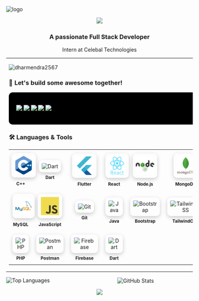 
<img src="https://www.shutterstock.com/shutterstock/videos/1093339649/thumb/5.jpg?ip=x480" alt="logo" style="width:1000px; height:300px;">
	<p align="center">
  <a href="https://github.com/dharmendra2567">
    <img src="https://readme-typing-svg.herokuapp.com?font=Fira+Code&size=25&pause=1000&center=true&width=435&lines=Hi%F0%9F%91%8B%2C+I'm+Dharmendra+Sah;A+Full+Stack+Developer"/>
  </a>
</p>
<h3 align="center">A passionate Full Stack Developer</h3>
<p align="center">Intern at Celebal Technologies</p>
<table width="100%">
  <tr>
    <td valign="top" width="60%">
      <p align="left">
        <img src="https://komarev.com/ghpvc/?username=dharmendra2567&label=Profile%20views&color=0e75b6&style=flat" alt="dharmendra2567" />
      </p>
      <h3 align="left">🤝 Let's build some awesome together!</h3>
      <div style="background-color:#000; padding:20px; border-radius:10px;">
        <p>
          <a href="mailto:dharmendrasahteli23@gmail.com" target="_blank">
            <img src="https://img.shields.io/badge/-Gmail-black?style=for-the-badge&logo=gmail&logoColor=white" />
          </a>
          <a href="https://www.linkedin.com/in/dharmendra-prasad-sah-b46340254/" target="_blank">
            <img src="https://img.shields.io/badge/-LinkedIn-black?style=for-the-badge&logo=linkedin&logoColor=white" />
          </a>
          <a href="https://twitter.com/dharmen78931484" target="_blank">
            <img src="https://img.shields.io/badge/-Twitter-black?style=for-the-badge&logo=twitter&logoColor=white" />
          </a>
          <a href="https://instagram.com/_dear_dharmendra" target="_blank">
            <img src="https://img.shields.io/badge/-Instagram-black?style=for-the-badge&logo=instagram&logoColor=white" />
          </a>
		 <a href="https://dharmendrasah.netlify.app/" target="_blank">
      <img src="https://img.shields.io/badge/-Portfolio-black?style=for-the-badge&logo=firefox-browser&logoColor=white" />
    </a>
        </p>
      </div>
<!--      language tools -->
	    <h3 align="left">🛠️ Languages & Tools</h3>

<div align="center">
  <table>
    <tr>
      <td align="center" style="padding: 10;">
        <img src="https://raw.githubusercontent.com/devicons/devicon/master/icons/cplusplus/cplusplus-original.svg" alt="C++" width="50" height="50" style="box-shadow: 0 4px 12px rgba(0,0,0,0.2); border-radius: 10px; padding: 8px;" />
        <br/><sub><b>C++</b></sub>
      </td>
      <td align="center" style="padding: 10px;">
        <img src="https://www.vectorlogo.zone/logos/dartlang/dartlang-icon.svg" alt="Dart" width="50" height="50" style="box-shadow: 0 4px 12px rgba(0,0,0,0.2); border-radius: 10px; padding: 8px;" />
        <br/><sub><b>Dart</b></sub>
      </td>
      <td align="center" style="padding: 10px;">
        <img src="https://raw.githubusercontent.com/devicons/devicon/master/icons/flutter/flutter-original.svg" alt="Flutter" width="50" height="50" style="box-shadow: 0 4px 12px rgba(0,0,0,0.2); border-radius: 10px; padding: 8px;" />
        <br/><sub><b>Flutter</b></sub>
      </td>
      <td align="center" style="padding: 10px;">
        <img src="https://raw.githubusercontent.com/devicons/devicon/master/icons/react/react-original-wordmark.svg" alt="React" width="50" height="50" style="box-shadow: 0 4px 12px rgba(0,0,0,0.2); border-radius: 10px; padding: 8px;" />
        <br/><sub><b>React</b></sub>
      </td>
      <td align="center" style="padding: 10px;">
        <img src="https://raw.githubusercontent.com/devicons/devicon/master/icons/nodejs/nodejs-original-wordmark.svg" alt="Node.js" width="50" height="50" style="box-shadow: 0 4px 12px rgba(0,0,0,0.2); border-radius: 10px; padding: 8px;" />
        <br/><sub><b>Node.js</b></sub>
      </td>
      <td align="center" style="padding: 10px;">
        <img src="https://raw.githubusercontent.com/devicons/devicon/master/icons/mongodb/mongodb-original-wordmark.svg" alt="MongoDB" width="50" height="50" style="box-shadow: 0 4px 12px rgba(0,0,0,0.2); border-radius: 10px; padding: 8px;" />
        <br/><sub><b>MongoDB</b></sub>
      </td>
	      </tr>
    <tr>
      <td align="center" style="padding: 10px;">
        <img src="https://raw.githubusercontent.com/devicons/devicon/master/icons/mysql/mysql-original-wordmark.svg" alt="MySQL" width="50" height="50" style="box-shadow: 0 4px 12px rgba(0,0,0,0.2); border-radius: 10px; padding: 8px;" />
        <br/><sub><b>MySQL</b></sub>
      </td>
      <td align="center" style="padding: 10px;">
        <img src="https://raw.githubusercontent.com/devicons/devicon/master/icons/javascript/javascript-original.svg" alt="JavaScript" width="50" height="50" style="box-shadow: 0 4px 12px rgba(0,0,0,0.2); border-radius: 10px; padding: 8px;" />
        <br/><sub><b>JavaScript</b></sub>
      </td>

  <td align="center" style="padding: 10px;">
    <img src="https://git-scm.com/images/logos/downloads/Git-Icon-1788C.png" alt="Git" width="50" height="50" style="box-shadow: 0 4px 12px rgba(0,0,0,0.2); border-radius: 10px; padding: 8px;" />
    <br/><sub><b>Git</b></sub>
  </td>
  <td align="center" style="padding: 10px;">
    <img src="https://cdn-icons-png.flaticon.com/512/226/226777.png" alt="Java" width="50" height="50" style="box-shadow: 0 4px 12px rgba(0,0,0,0.2); border-radius: 10px; padding: 8px;" />
    <br/><sub><b>Java</b></sub>
  </td>
  <td align="center" style="padding: 10px;">
    <img src="https://getbootstrap.com/docs/5.3/assets/brand/bootstrap-logo-shadow.png" alt="Bootstrap" width="50" height="50" style="box-shadow: 0 4px 12px rgba(0,0,0,0.2); border-radius: 10px; padding: 8px;" />
    <br/><sub><b>Bootstrap</b></sub>
  </td>
  <td align="center" style="padding: 10px;">
    <img src="https://upload.wikimedia.org/wikipedia/commons/d/d5/Tailwind_CSS_Logo.svg" alt="TailwindCSS" width="50" height="50" style="box-shadow: 0 4px 12px rgba(0,0,0,0.2); border-radius: 10px; padding: 8px;" />
    <br/><sub><b>TailwindCSS</b></sub>
  </td>
  </tr>
  <tr>
  <td align="center" style="padding: 10px;">
    <img src="https://cdn-icons-png.flaticon.com/512/919/919830.png" alt="PHP" width="50" height="50" style="box-shadow: 0 4px 12px rgba(0,0,0,0.2); border-radius: 10px; padding: 8px;" />
    <br/><sub><b>PHP</b></sub>
  </td>
  <td align="center" style="padding: 10px;">
    <img src="https://www.vectorlogo.zone/logos/getpostman/getpostman-icon.svg" alt="Postman" width="50" height="50" style="box-shadow: 0 4px 12px rgba(0,0,0,0.2); border-radius: 10px; padding: 8px;" />
    <br/><sub><b>Postman</b></sub>
  </td>
  <td align="center" style="padding: 10px;">
    <img src="https://www.vectorlogo.zone/logos/firebase/firebase-icon.svg" alt="Firebase" width="50" height="50" style="box-shadow: 0 4px 12px rgba(0,0,0,0.2); border-radius: 10px; padding: 8px;" />
    <br/><sub><b>Firebase</b></sub>
  </td>
  <td align="center" style="padding: 10px;">
    <img src="https://cdn.worldvectorlogo.com/logos/dart.svg" alt="Dart" width="50" height="50" style="box-shadow: 0 4px 12px rgba(0,0,0,0.2); border-radius: 10px; padding: 8px;" />
    <br/><sub><b>Dart</b></sub>
  </td>
</tr>
</tr>
    </tr>
  </table>
</div>
    </td>
    <td align="center" valign="center">
      <img src="https://media.giphy.com/media/qgQUggAC3Pfv687qPC/giphy.gif" width="350" height="500" alt="Coding GIF" />
    </td>
  </tr>
</table>


<p>
  <img align="left" width="300" src="https://github-readme-stats.vercel.app/api/top-langs?username=dharmendra2567&show_icons=true&locale=en&layout=compact" alt="Top Languages" />
</p>

<p>
  <img align="center"  src="https://github-readme-stats.vercel.app/api?username=dharmendra2567&show_icons=true&locale=en" alt="GitHub Stats" />
</p>





<p align="center">
  <img src="https://github-profile-summary-cards.vercel.app/api/cards/profile-details?username=dharmendra2567&theme=github_dark" />
</p>





	 
